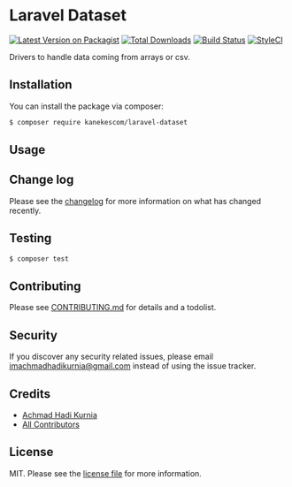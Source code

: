 # Laravel Dataset

[![Latest Version on Packagist][ico-version]][link-packagist]
[![Total Downloads][ico-downloads]][link-downloads]
[![Build Status][ico-travis]][link-travis]
[![StyleCI][ico-styleci]][link-styleci]

Drivers to handle data coming from arrays or csv.

## Installation

You can install the package via composer:

``` bash
$ composer require kanekescom/laravel-dataset
```

## Usage

## Change log

Please see the [changelog](CHANGELOG.md) for more information on what has changed recently.

## Testing

``` bash
$ composer test
```

## Contributing

Please see [CONTRIBUTING.md](CONTRIBUTING.md) for details and a todolist.

## Security

If you discover any security related issues, please email imachmadhadikurnia@gmail.com instead of using the issue tracker.

## Credits

- [Achmad Hadi Kurnia][link-author]
- [All Contributors][link-contributors]

## License

MIT. Please see the [license file](LICENSE) for more information.

[ico-version]: https://img.shields.io/packagist/v/kanekescom/laravel-dataset.svg?style=flat-square
[ico-downloads]: https://img.shields.io/packagist/dt/kanekescom/laravel-dataset.svg?style=flat-square
[ico-travis]: https://img.shields.io/travis/kanekescom/laravel-dataset/master.svg?style=flat-square
[ico-styleci]: https://styleci.io/repos/12345678/shield

[link-packagist]: https://packagist.org/packages/kanekescom/laravel-dataset
[link-downloads]: https://packagist.org/packages/kanekescom/laravel-dataset
[link-travis]: https://travis-ci.org/kanekescom/laravel-dataset
[link-styleci]: https://styleci.io/repos/12345678
[link-author]: https://github.com/kanekescom
[link-contributors]: ../../contributors
